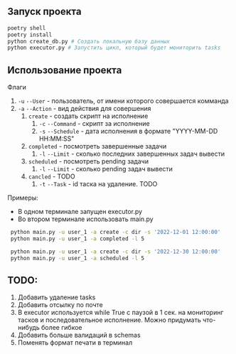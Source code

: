 ## Запуск проекта
```bash
poetry shell
poetry install
python create_db.py # Создать локальную базу данных
python executor.py # Запустить цикл, который будет мониторить tasks
```
## Использование проекта
Флаги
1) `-u` `--User` - пользователь, от имени которого совершается комманда
2) `-a` `--Action` - вид действия для совершения
   1) `create` - создать скрипт на исполнение
      1) `-c` `--Command` - скрипт за исполнение
      2) `-s` `--Schedule` - дата исполнения в формате "YYYY-MM-DD HH:MM:SS"
   2) `completed` - посмотреть завершенные задачи
      1) `-l` `--Limit` - сколько последних завершенных задач вывести
   3) `scheduled` - посмотреть pending задачи
      1) `-l` `--Limit` - сколько pending задач вывести
   4) `cancled` - TODO
      1) `-t` `--Task` - id таска на удаление. TODO

Примеры:

- В одном терминале запущен executor.py
- Во втором терминале использовать main.py
```bash
 python main.py -u user_1 -a create -c dir -s '2022-12-01 12:00:00'
 python main.py -u user_1 -a completed -l 5
```

```bash
 python main.py -u user_1 -a create -c dir -s '2022-12-30 12:00:00'
 python main.py -u user_1 -a scheduled -l 5
```

## TODO:
1) Добавить удаление tasks
2) Добавить отсылку по почте
3) В executor используется while True с паузой в 1 сек. на мониторинг тасков и последовательное исполнение.
Можно придумать что-нибудь более гибкое
4) Добавить больше валидаций в schemas
5) Поменять формат печати в терминал